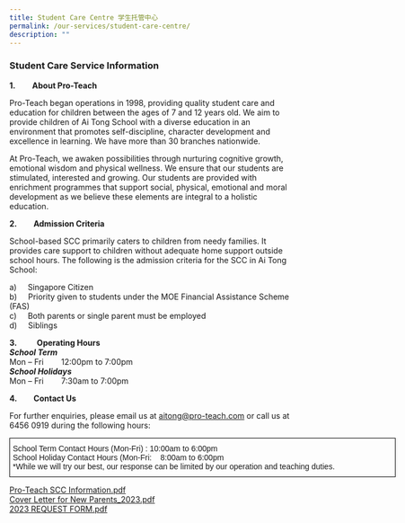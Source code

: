 ```yaml
---
title: Student Care Centre 学生托管中心
permalink: /our-services/student-care-centre/
description: ""
---
```

### Student Care Service Information

**1\.         About Pro-Teach**

Pro-Teach began operations in 1998, providing quality student care and education for children between the ages of 7 and 12 years old. We aim to provide children of Ai Tong School with a diverse education in an environment that promotes self-discipline, character development and excellence in learning. We have more than 30 branches nationwide.

At Pro-Teach, we awaken possibilities through nurturing cognitive growth, emotional wisdom and physical wellness. We ensure that our students are stimulated, interested and growing. Our students are provided with enrichment programmes that support social, physical, emotional and moral development as we believe these elements are integral to a holistic education.

**2\.         Admission Criteria**

School-based SCC primarily caters to children from needy families. It provides care support to children without adequate home support outside school hours. The following is the admission criteria for the SCC in Ai Tong School:

a)     Singapore Citizen   
b)     Priority given to students under the MOE Financial Assistance Scheme (FAS)  
c)     Both parents or single parent must be employed   
d)     Siblings

  

**3\.**         **Operating Hours**   
_**School Term**_    
Mon – Fri        12:00pm to 7:00pm      
_**School Holidays**_   
Mon – Fri        7:30am to 7:00pm     

  

**4\.         Contact Us**

For further enquiries, please email us at [aitong@pro-teach.com](mailto:aitong@pro-teach.com) or call us at 6456 0919 during the following hours:

<style type="text/css">
.tg  {border-collapse:collapse;border-spacing:0;margin:0px auto;}
.tg td{border-color:black;border-style:solid;border-width:1px;font-family:Arial, sans-serif;font-size:14px;
  overflow:hidden;padding:10px 5px;word-break:normal;}
.tg th{border-color:black;border-style:solid;border-width:1px;font-family:Arial, sans-serif;font-size:14px;
  font-weight:normal;overflow:hidden;padding:10px 5px;word-break:normal;}
.tg .tg-0lax{text-align:left;vertical-align:top}
</style>
<table class="tg" style="undefined;table-layout: fixed; width: 688px">
<colgroup>
<col style="width: 688px">
</colgroup>
<tbody>
  <tr>
    <td class="tg-0lax">School Term Contact Hours (Mon-Fri) :      10:00am to 6:00pm  <br>School Holiday Contact Hours (Mon-Fri:  &nbsp;&nbsp;&nbsp;8:00am to 6:00pm <br>*While we will try our best, our response can be limited by our operation and teaching duties.</td>
  </tr>
</tbody>
</table>


  
[Pro-Teach SCC Information.pdf](/files/Pro-Teach%20SCC%20Information.pdf)  
[Cover Letter for New Parents\_2023.pdf](/files/Cover%20Letter%20for%20New%20Parents_2023.pdf)   
[2023 REQUEST FORM.pdf](/files/2023%20REQUEST%20FORM.pdf)